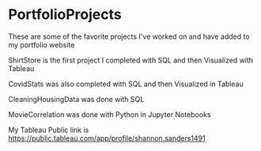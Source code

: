 # PortfolioProjects

These are some of the favorite projects I've worked on and have added to my portfolio website

ShirtStore is the first project I completed with SQL and then Visualized with Tableau

CovidStats was also completed with SQL and then Visualized in Tableau

CleaningHousingData was done with SQL

MovieCorrelation was done with Python in Jupyter Notebooks

My Tableau Public link is https://public.tableau.com/app/profile/shannon.sanders1491
